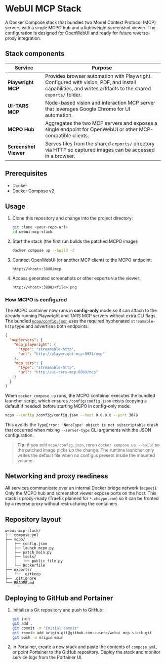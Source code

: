 # WebUI MCP Stack

A Docker Compose stack that bundles two Model Context Protocol (MCP) servers with a single MCPO hub and a lightweight screenshot viewer. The configuration is designed for OpenWebUI and ready for future reverse-proxy integration.

## Stack components

| Service | Purpose |
| ------- | ------- |
| **Playwright MCP** | Provides browser automation with Playwright. Configured with vision, PDF, and install capabilities, and writes artifacts to the shared `exports/` folder. |
| **UI-TARS MCP** | Node-based vision and interaction MCP server that leverages Google Chrome for UI automation. |
| **MCPO Hub** | Aggregates the two MCP servers and exposes a single endpoint for OpenWebUI or other MCP-compatible clients. |
| **Screenshot Viewer** | Serves files from the shared `exports/` directory via HTTP so captured images can be accessed in a browser. |

## Prerequisites

* Docker
* Docker Compose v2

## Usage

1. Clone this repository and change into the project directory:
   ```bash
   git clone <your-repo-url>
   cd webui-mcp-stack
   ```
2. Start the stack (the first run builds the patched MCPO image):
   ```bash
   docker compose up --build -d
   ```
3. Connect OpenWebUI (or another MCP client) to the MCPO endpoint:
   ```
   http://<host>:3880/mcp
   ```
4. Access generated screenshots or other exports via the viewer:
   ```
   http://<host>:3888/<file>.png
   ```

### How MCPO is configured

The MCPO container now runs in **config-only** mode so it can attach to the already running Playwright and TARS MCP servers without extra CLI flags. The bundled [`mcpo/config.json`](./mcpo/config.json) uses the required hyphenated `streamable-http` type and advertises both endpoints:

```json
{
  "mcpServers": {
    "mcp_playwright": {
      "type": "streamable-http",
      "url": "http://playwright-mcp:8931/mcp"
    },
    "mcp_tars": {
      "type": "streamable-http",
      "url": "http://ui-tars-mcp:8000/mcp"
    }
  }
}
```

When `docker compose up` runs, the MCPO container executes the bundled launcher script, which ensures `/config/config.json` exists (copying a default if needed) before starting MCPO in config-only mode:

```bash
mcpo --config /config/config.json --host 0.0.0.0 --port 3879
```

This avoids the `TypeError: 'NoneType' object is not subscriptable` crash that occurred when mixing `--server-type` CLI arguments with the JSON configuration.

> **Tip:** if you edit `mcpo/config.json`, rerun `docker compose up --build` so the patched image picks up the change. The runtime launcher only writes the default file when no config is present inside the mounted volume.

## Networking and proxy readiness

All services communicate over an internal Docker bridge network (`mcpnet`). Only the MCPO hub and screenshot viewer expose ports on the host. This stack is proxy-ready (Traefik planned for `*.choype.com`) so it can be fronted by a reverse proxy without restructuring the containers.

## Repository layout

```
webui-mcp-stack/
├── compose.yml
├── mcpo/
│   ├── config.json
│   ├── launch_mcpo.py
│   ├── patch_main.py
│   ├── tools/
│   │   └── public_file.py
│   └── Dockerfile
├── exports/
│   └── .gitkeep
├── .gitignore
└── README.md
```

## Deploying to GitHub and Portainer

1. Initialize a Git repository and push to GitHub:
   ```bash
   git init
   git add .
   git commit -m "Initial commit"
   git remote add origin git@github.com:<user>/webui-mcp-stack.git
   git push -u origin main
   ```
2. In Portainer, create a new stack and paste the contents of `compose.yml`, or point Portainer to the GitHub repository. Deploy the stack and monitor service logs from the Portainer UI.

